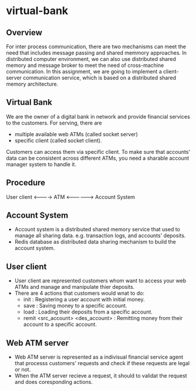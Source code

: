 # virtual-bank

## Overview
For inter process communication, there are two mechanisms can meet the need that includes message passing and shared memmory approaches. In distributed computer environment, we can also use distributed shared memory and message broker to meet the need of cross-machine communication. In this assignment, we are going to implement a client-server communication service, which is based on a distributed shared memory architecture.
## Virtual Bank
We are the owner of a digital bank in network and provide financial services to the customers. For serving, there are 
- multiple available web ATMs (called socket server) 
- specific client (called socket client).

Customers can access them via specific client. To make sure that accounts' data can be consistent across different ATMs, you need a sharable account manager system to handle it.

## Procedure
User client <----> ATM <------> Account System

## Account System
- Account system is a distributed shared memory service that used to manage all sharing data. e.g. transaction logs, and accounts' deposits.
- Redis database as distributed data sharing mechanism to build the account system.

## User client
- User client are represented customers whom want to access your web ATMs and manage and manipulate thier deposits.
- There are 4 actions that customers would wnat to do:
  - init <account> <initial deposits>: Registering a user account with initial money.
  - save <account> <money>: Saving money to a specific account.
  - load <account> <deposits>: Loading their deposits from a specific account.
  - remit <src_account> <des_account> <money>: Remitting money from their account to a specific account.

## Web ATM server
- Web ATM server is represented as a indivisual financial service agent that processs customers' requests and check if these requests are legal or not. 
- When the ATM server recieve a request, it should to validat the request and does coresponding actions.
